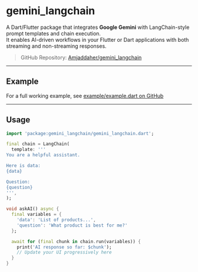 # gemini_langchain

A Dart/Flutter package that integrates **Google Gemini** with LangChain-style prompt templates and chain execution.  
It enables AI-driven workflows in your Flutter or Dart applications with both streaming and non-streaming responses.

> GitHub Repository: [Amjaddaher/gemini_langchain](https://github.com/Amjaddaher/gemini_langchain)

---

## Example

For a full working example, see [example/example.dart on GitHub](https://github.com/Amjaddaher/gemini_langchain/blob/main/example/example.dart)

---

## Usage

```dart
import 'package:gemini_langchain/gemini_langchain.dart';

final chain = LangChain(
  template: '''
You are a helpful assistant.

Here is data:
{data}

Question:
{question}
''',
);

void askAI() async {
  final variables = {
    'data': 'List of products...',
    'question': 'What product is best for me?'
  };

  await for (final chunk in chain.run(variables)) {
    print('AI response so far: $chunk');
    // Update your UI progressively here
  }
}
